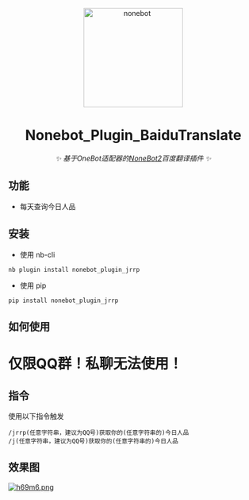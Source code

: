 <p align="center">
  <a href="https://v2.nonebot.dev/"><img src="https://v2.nonebot.dev/logo.png" width="200" height="200" alt="nonebot"></a>
</p>

<div align="center">
  
# Nonebot_Plugin_BaiduTranslate
  
_✨ 基于OneBot适配器的[NoneBot2](https://v2.nonebot.dev/)百度翻译插件 ✨_
  
</div>

## 功能

- 每天查询今日人品

## 安装

- 使用 nb-cli

```
nb plugin install nonebot_plugin_jrrp
```

- 使用 pip

```
pip install nonebot_plugin_jrrp
```

## 如何使用

# 仅限QQ群！私聊无法使用！

## 指令

使用以下指令触发

```
/jrrp(任意字符串，建议为QQ号)获取你的(任意字符串的)今日人品
/j(任意字符串，建议为QQ号)获取你的(任意字符串的)今日人品
```

## 效果图
<div align="left">
  <a href="https://imgloc.com/i/h69m6"><img src="https://s3.328888.xyz/2022/08/15/h69m6.png" alt="h69m6.png" border="0"></a>
</div>
